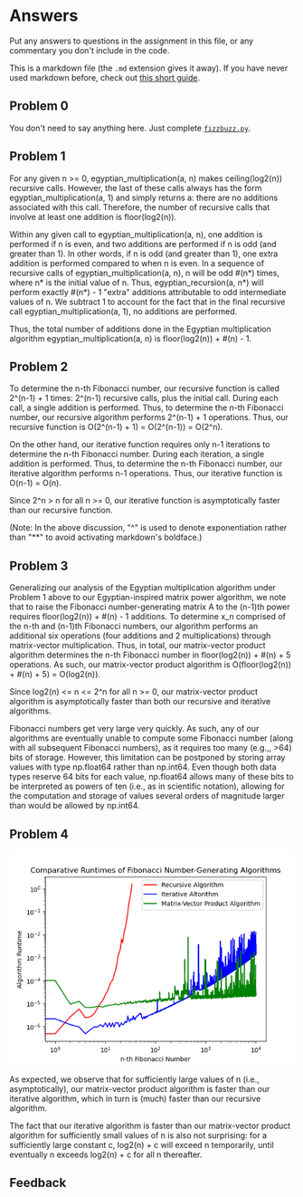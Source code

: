 # Answers

Put any answers to questions in the assignment in this file, or any commentary you don't include in the code.

This is a markdown file (the `.md` extension gives it away). If you have never used markdown before, check out [this short guide](https://guides.github.com/features/mastering-markdown/).

## Problem 0
You don't need to say anything here.  Just complete [`fizzbuzz.py`](fizzbuzz.py).

## Problem 1
For any given n >= 0, egyptian_multiplication(a, n) makes ceiling(log2(n)) recursive calls. However, the last of these calls always has the form egyptian_multiplication(a, 1) and simply returns a: there are no additions associated with this call. Therefore, the number of recursive calls that involve at least one addition is floor(log2(n)).

Within any given call to egyptian_multiplication(a, n), one addition is performed if n is even, and two additions are performed if n is odd (and greater than 1). In other words, if n is odd (and greater than 1), one extra addition is performed compared to when n is even. In a sequence of recursive calls of egyptian_multiplication(a, n), n will be odd #(n*) times, where n* is the initial value of n. Thus, egyptian_recursion(a, n*) will perform exactly #(n*) - 1 "extra" additions attributable to odd intermediate values of n. We subtract 1 to account for the fact that in the final recursive call egyptian_multiplication(a, 1), no additions are performed.

Thus, the total number of additions done in the Egyptian multiplication algorithm egyptian_multiplication(a, n) is floor(log2(n)) + #(n) - 1.

## Problem 2

To determine the n-th Fibonacci number, our recursive function is called 2^(n-1) + 1 times: 2^(n-1) recursive calls, plus the initial call. During each call, a single addition is performed. Thus, to determine the n-th Fibonacci number, our recursive algorithm performs 2^(n-1) + 1 operations. Thus, our recursive function is O(2^(n-1) + 1) = O(2^(n-1)) = O(2^n).

On the other hand, our iterative function requires only n-1 iterations to determine the n-th Fibonacci number. During each iteration, a single addition is performed. Thus, to determine the n-th Fibonacci number, our iterative algorithm performs n-1 operations. Thus, our iterative function is O(n-1) = O(n).

Since 2^n > n for all n >= 0, our iterative function is asymptotically faster than our recursive function.

(Note: In the above discussion, "^" is used to denote exponentiation rather than "**" to avoid activating markdown's boldface.)

## Problem 3

Generalizing our analysis of the Egyptian multiplication algorithm under Problem 1 above to our Egyptian-inspired matrix power algorithm, we note that to raise the Fibonacci number-generating matrix A to the (n-1)th power requires floor(log2(n)) + #(n) - 1 additions. To determine x_n comprised of the n-th and (n-1)th Fibonacci numbers, our algorithm performs an additional six operations (four additions and 2 multiplications) through matrix-vector multiplication. Thus, in total, our matrix-vector product algorithm determines the n-th Fibonacci number in floor(log2(n)) + #(n) + 5 operations. As such, our matrix-vector product algorithm is O(floor(log2(n)) + #(n) + 5) = O(log2(n)).

Since log2(n) <= n <= 2^n for all n >= 0, our matrix-vector product algorithm is asymptotically faster than both our recursive and iterative algorithms.

Fibonacci numbers get very large very quickly. As such, any of our algorithms are eventually unable to compute some Fibonacci number (along with all subsequent Fibonacci numbers), as it requires too many (e.g.,, >64) bits of storage. However, this limitation can be postponed by storing array values with type np.float64 rather than np.int64. Even though both data types reserve 64 bits for each value, np.float64 allows many of these bits to be interpreted as powers of ten (i.e., as in scientific notation), allowing for the computation and storage of values several orders of magnitude larger than would be allowed by np.int64.

## Problem 4

![Fibonacci algorithm runtime plot](./fibonacci_runtime.png)

As expected, we observe that for sufficiently large values of n (i.e., asymptotically), our matrix-vector product algorithm is faster than our iterative algorithm, which in turn is (much) faster than our recursive algorithm.

The fact that our iterative algorithm is faster than our matrix-vector product algorithm for sufficiently small values of n is also not surprising: for a sufficiently large constant c, log2(n) + c will exceed n temporarily, until eventually n exceeds log2(n) + c for all n thereafter.

## Feedback
